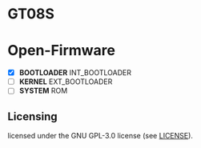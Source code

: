 # GT08S
# Open-Firmware
- [x] **BOOTLOADER**    INT_BOOTLOADER
- [ ] **KERNEL**        EXT_BOOTLOADER
- [ ] **SYSTEM**        ROM
## Licensing
licensed under the GNU GPL-3.0 license (see [LICENSE](LICENSE)).